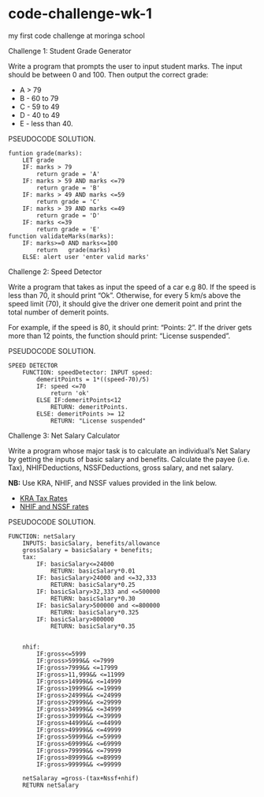 # code-challenge-wk-1
my first code challenge at moringa school

Challenge 1: Student Grade Generator

Write a program that prompts the user to input student marks. The input should be between 0 and 100. Then output the correct grade:

- A > 79
- B - 60 to 79
- C - 59 to 49
- D - 40 to 49
- E - less than 40.

PSEUDOCODE SOLUTION.


    funtion grade(marks):
		LET grade
		IF: marks > 79
			return grade = 'A'
		IF: marks > 59 AND marks <=79
			return grade = 'B'
		IF: marks > 49 AND marks <=59
			return grade = 'C'
		IF: marks > 39 AND marks <=49
			return grade = 'D'
		IF: marks <=39
			return grade = 'E'
	function validateMarks(marks):
		IF: marks>=0 AND marks<=100
			return	 grade(marks)
		ELSE: alert user 'enter valid marks'
			

Challenge 2: Speed Detector

Write a program that takes as input the speed of a car e.g 80. If the speed is less than 70, it should print “Ok”. Otherwise, for every 5 km/s above the speed limit (70), it should give the driver one demerit point and print the total number of demerit points.

For example, if the speed is 80, it should print: “Points: 2”. If the driver gets more than 12 points, the function should print: “License suspended”.

PSEUDOCODE SOLUTION.

    SPEED DETECTOR
        FUNCTION: speedDetector: INPUT speed:
            demeritPoints = 1*((speed-70)/5)
            IF: speed <=70
                return 'ok'
            ELSE IF:demeritPoints<12
                RETURN: demeritPoints.
            ELSE: demeritPoints >= 12
                RETURN: "License suspended"


Challenge 3: Net Salary Calculator

Write a program whose major task is to calculate an individual’s Net Salary by getting the inputs of basic salary and benefits. Calculate the payee (i.e. Tax), NHIFDeductions, NSSFDeductions, gross salary, and net salary.

**NB:** Use KRA, NHIF, and NSSF values provided in the link below.

- [KRA Tax Rates](https://www.kra.go.ke/en/individual/calculate-tax/calculating-tax/paye)
- [NHIF and NSSF rates](https://www.aren.co.ke/payroll/taxrates.htm)

PSEUDOCODE SOLUTION.


    FUNCTION: netSalary
		INPUTS: basicSalary, benefits/allowance
		grossSalary = basicSalary + benefits;
		tax: 
			IF: basicSalary<=24000
				RETURN: basicSalary*0.01
			IF: basicSalary>24000 and <=32,333
				RETURN: basicSalary*0.25
			IF: basicSalary>32,333 and <=500000
				RETURN: basicSalary*0.30
			IF: basicSalary>500000 and <=800000
				RETURN: basicSalary*0.325
			IF: basicSalary>800000
				RETURN: basicSalary*0.35
			
		
		nhif:
			IF:gross<=5999 
			IF:gross>5999&& <=7999
			IF:gross>7999&& <=17999
			IF:gross>11,999&& <=11999
			IF:gross>14999&& <=14999
			IF:gross>19999&& <=19999
			IF:gross>24999&& <=24999
			IF:gross>29999&& <=29999
			IF:gross>34999&& <=34999
			IF:gross>39999&& <=39999
			IF:gross>44999&& <=44999
			IF:gross>49999&& <=49999
			IF:gross>59999&& <=59999
			IF:gross>69999&& <=69999
			IF:gross>79999&& <=79999
			IF:gross>89999&& <=89999
			IF:gross>99999&& <=99999

		netSalaray =gross-(tax+Nssf+nhif)
		RETURN netSalary
